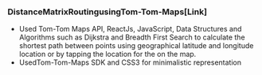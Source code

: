 
### DistanceMatrixRoutingusingTom-Tom-Maps[Link] 
* Used Tom-Tom Maps API, ReactJs, JavaScript, Data Structures and Algorithms such as Dijkstra and Breadth First Search to calculate the shortest path between points using geographical latitude and longitude location or by tapping the location for the on the map. 
* UsedTom-Tom-Maps SDK and CSS3 for minimalistic representation
